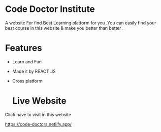 # Code Doctor Institute

A website For find Best Learning platform for you .You can easily find your best course in this website & make you better than better .



# Features

- Learn and Fun
- Made it by REACT JS
- Cross platform

  


  # Live Website 

Click have to visit in this website 

 https://code-doctors.netlify.app/